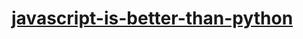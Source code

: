 # [javascript-is-better-than-python](https://ayunami2000.github.io/javascript-is-better-than-python/browser)
